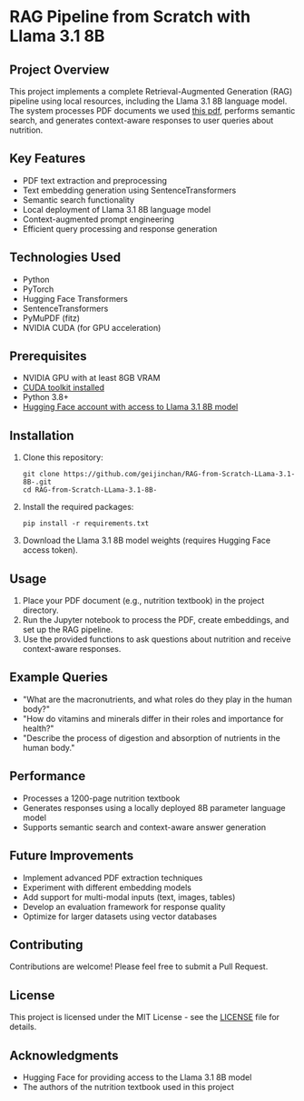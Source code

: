 # RAG Pipeline from Scratch with Llama 3.1 8B

## Project Overview

This project implements a complete Retrieval-Augmented Generation (RAG) pipeline using local resources, including the Llama 3.1 8B language model. The system processes PDF documents we used [this pdf](https://pressbooks.oer.hawaii.edu/humannutrition2/open/download?type=pdf), performs semantic search, and generates context-aware responses to user queries about nutrition.

## Key Features

- PDF text extraction and preprocessing
- Text embedding generation using SentenceTransformers
- Semantic search functionality
- Local deployment of Llama 3.1 8B language model
- Context-augmented prompt engineering
- Efficient query processing and response generation

## Technologies Used

- Python
- PyTorch
- Hugging Face Transformers
- SentenceTransformers
- PyMuPDF (fitz)
- NVIDIA CUDA (for GPU acceleration)

## Prerequisites

- NVIDIA GPU with at least 8GB VRAM
- [CUDA toolkit installed](https://developer.nvidia.com/cuda-toolkit-archive)
- Python 3.8+
- [Hugging Face account with access to Llama 3.1 8B model](https://huggingface.co/meta-llama/Meta-Llama-3.1-8B-Instruct)

## Installation

1. Clone this repository:
   ```
   git clone https://github.com/geijinchan/RAG-from-Scratch-LLama-3.1-8B-.git
   cd RAG-from-Scratch-LLama-3.1-8B-
   ```

2. Install the required packages:
   ```
   pip install -r requirements.txt
   ```

3. Download the Llama 3.1 8B model weights (requires Hugging Face access token).

## Usage

1. Place your PDF document (e.g., nutrition textbook) in the project directory.
2. Run the Jupyter notebook to process the PDF, create embeddings, and set up the RAG pipeline.
3. Use the provided functions to ask questions about nutrition and receive context-aware responses.

## Example Queries

- "What are the macronutrients, and what roles do they play in the human body?"
- "How do vitamins and minerals differ in their roles and importance for health?"
- "Describe the process of digestion and absorption of nutrients in the human body."

## Performance

- Processes a 1200-page nutrition textbook
- Generates responses using a locally deployed 8B parameter language model
- Supports semantic search and context-aware answer generation

## Future Improvements

- Implement advanced PDF extraction techniques
- Experiment with different embedding models
- Add support for multi-modal inputs (text, images, tables)
- Develop an evaluation framework for response quality
- Optimize for larger datasets using vector databases

## Contributing

Contributions are welcome! Please feel free to submit a Pull Request.

## License

This project is licensed under the MIT License - see the [LICENSE](LICENSE) file for details.

## Acknowledgments

- Hugging Face for providing access to the Llama 3.1 8B model
- The authors of the nutrition textbook used in this project
